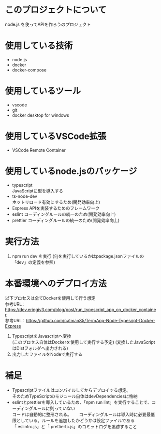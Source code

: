 # このプロジェクトについて
node.js を使ってAPIを作ろうのプロジェクト

# 使用している技術
- node.js
- docker
- docker-compose
# 使用しているツール
- vscode
- git
- docker desktop for windows

# 使用しているVSCode拡張
- VSCode Remote Container

# 使用しているnode.jsのパッケージ
- typescript  
  JavaScriptに型を導入する
- ts-node-dev  
  ホットリロード有効にするため(開発効率向上)
- Express
  APIを実装するためのフレームワーク
- eslint
  コーディングルールの統一のため(開発効率向上)
- prettier
  コーディングルールの統一のため(開発効率向上)

# 実行方法
1. npm run dev を実行
  (何を実行しているかはpackage.jsonファイルの「dev」の定義を参照)

# 本番環境へのデプロイ方法
以下プロセスは全てDockerを使用して行う想定  
参考URL：https://dev.eringiv3.com/blog/post/run_typescript_app_on_docker_container  
参考URL：https://github.com/catman85/TermApp-Node-Typesript-Docker-Express
1. TypescriptをJavascriptへ変換  
   (このプロセス自体はDockerを使用して実行する予定)
   (変換したJavaScriptはDistフォルダへ出力される)
2. 出力したファイルをNodeで実行する
# 補足
- Typescriptファイルはコンパイルしてからデプロイする想定。  
  そのためTypeScriptのモジュール自体はdevDependenciesに格納
- eslintとprettierを導入しているため、「npm run lint」を実行することで、コーディングルールに則っていない  
  コードは自動的に整形される。　　
  コーディングルールは導入時に必要最低限としている。ルールを追加したかどうかは設定ファイルである
  「.eslintrc.js」と「.prettiertc.js」のコミットログを追跡すること